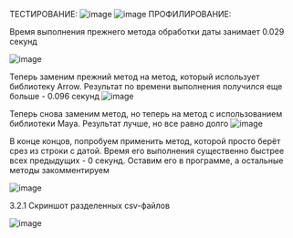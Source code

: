 ТЕСТИРОВАНИЕ:
![image](https://user-images.githubusercontent.com/102906241/206798730-ddd93654-191b-43c6-9e25-c1cef207c105.png)
![image](https://user-images.githubusercontent.com/102906241/206798752-35b153fc-5e84-46f1-86b3-29f4a6e7797d.png)
ПРОФИЛИРОВАНИЕ:

Время выполнения прежнего метода обработки даты занимает 0.029 секунд

![image](https://user-images.githubusercontent.com/102906241/206798785-3d319fc3-a1cf-4019-b199-041ed2640328.png)

Теперь заменим прежний метод на метод, который использует библиотеку Arrow. Результат по времени выполнения получился еще больше - 0.096 секунд
![image](https://user-images.githubusercontent.com/102906241/206798814-9bacb564-8543-4d45-95ed-1895563a36cc.png)

Теперь снова заменим метод, но теперь на метод с использованием библиотеки Maya. Результат лучше, но все равно долго
![image](https://user-images.githubusercontent.com/102906241/206798856-1828aac1-6f89-46c4-8b7f-cb6436fb18ef.png)

В конце концов, попробуем применить метод, которой просто берёт срез из строки с датой. Время его выполнения существенно быстрее всех предыдущих - 0 секунд. Оставим его в программе, а остальные методы закомментируем

![image](https://user-images.githubusercontent.com/102906241/206798892-1170015e-6f2c-402d-a3c4-d94440bab5ad.png)

3.2.1
Скриншот разделенных csv-файлов

![image](https://user-images.githubusercontent.com/102906241/206799052-272bf4f1-e159-4f51-986d-2847e568602a.png)
